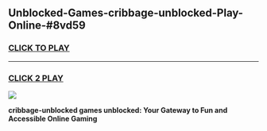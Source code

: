
## Unblocked-Games-cribbage-unblocked-Play-Online-#8vd59
<h3>
<a href="https://premium.freeplayer.one?title=cribbage-unblocked&ref=24F">CLICK TO PLAY</a></h3>
<hr>

<h3>
<a href="https://premium.freeplayer.one?title=cribbage-unblocked&ref=24F">CLICK 2 PLAY</a>
  
</h3>

<a href="https://premium.freeplayer.one?title=cribbage-unblocked&ref=24F/"><img src="https://clearcache.store/games.png"></a>


**cribbage-unblocked games unblocked: Your Gateway to Fun and Accessible Online Gaming**
